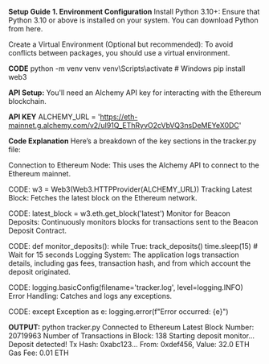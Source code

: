 **Setup Guide**
**1. Environment Configuration**
Install Python 3.10+:
Ensure that Python 3.10 or above is installed on your system. You can download Python from here.

Create a Virtual Environment (Optional but recommended):
To avoid conflicts between packages, you should use a virtual environment.

**CODE**
python -m venv venv
venv\Scripts\activate  # Windows
pip install web3 

**API Setup:**
You'll need an Alchemy API key for interacting with the Ethereum blockchain.

**API KEY**
ALCHEMY_URL = 'https://eth-mainnet.g.alchemy.com/v2/uI91Q_EThRyvO2cVbVQ3nsDeMEYeX0DC'

**Code Explanation**
Here’s a breakdown of the key sections in the tracker.py file:

Connection to Ethereum Node:
This uses the Alchemy API to connect to the Ethereum mainnet.

CODE:
w3 = Web3(Web3.HTTPProvider(ALCHEMY_URL))
Tracking Latest Block:
Fetches the latest block on the Ethereum network.

CODE:
latest_block = w3.eth.get_block('latest')
Monitor for Beacon Deposits:
Continuously monitors blocks for transactions sent to the Beacon Deposit Contract.

CODE:
def monitor_deposits():
    while True:
        track_deposits()
        time.sleep(15)  # Wait for 15 seconds
Logging System:
The application logs transaction details, including gas fees, transaction hash, and from which account the deposit originated.

CODE:
logging.basicConfig(filename='tracker.log', level=logging.INFO)
Error Handling:
Catches and logs any exceptions.

CODE:
except Exception as e:
    logging.error(f"Error occurred: {e}")

**OUTPUT:**
python tracker.py
Connected to Ethereum
Latest Block Number: 20719963
Number of Transactions in Block: 138
Starting deposit monitor...
Deposit detected! Tx Hash: 0xabc123...
From: 0xdef456, Value: 32.0 ETH
Gas Fee: 0.01 ETH

